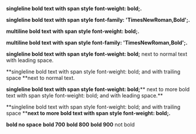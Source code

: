 **singleline bold text with span style font-weight: bold;.**

**singleline bold text with span style font-family: 'TimesNewRoman,Bold';.**

**multiline bold text with span style font-weight: bold;.**

**multiline bold text with span style font-family: 'TimesNewRoman,Bold';.**

**singleline bold text with span style font-weight: bold;** next to normal text with leading space.

**singleline bold text with span style font-weight: bold; and with trailing space **next to normal text.

**singleline bold text with span style font-weight: bold;**** next to more bold text with span style font-weight: bold; and with leading space.**

**singleline bold text with span style font-weight: bold; and with trailing space ****next to more bold text with span style font-weight: bold;.**

**bold no space**
**bold 700**
**bold 800**
**bold 900**
not bold